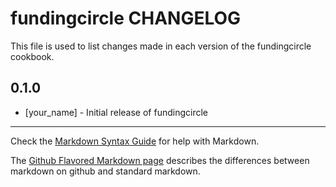 # fundingcircle CHANGELOG

This file is used to list changes made in each version of the fundingcircle cookbook.

## 0.1.0
- [your_name] - Initial release of fundingcircle

- - -
Check the [Markdown Syntax Guide](http://daringfireball.net/projects/markdown/syntax) for help with Markdown.

The [Github Flavored Markdown page](http://github.github.com/github-flavored-markdown/) describes the differences between markdown on github and standard markdown.
